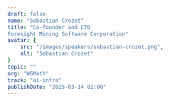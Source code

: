 ```yaml
---
draft: false
name: "Sebastian Crozet"
title: "Co-founder and CTO
Foresight Mining Software Corporation"
avatar: {
    src: "/images/speakers/sebastian-crozet.png",
    alt: "Sebastian Crozet"
}
topic: ""
org: "WGMath"
track: "ai-infra"
publishDate: "2025-03-14 02:00"
---
```

